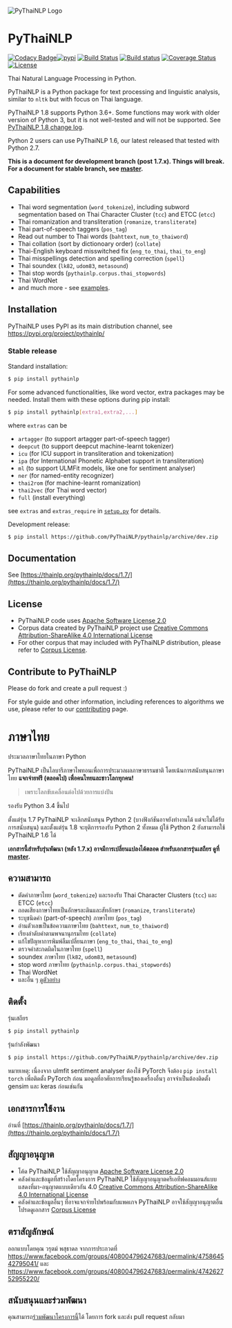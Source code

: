 ![PyThaiNLP Logo](https://avatars0.githubusercontent.com/u/32934255?s=200&v=4)

# PyThaiNLP

[![Codacy Badge](https://api.codacy.com/project/badge/Grade/cb946260c87a4cc5905ca608704406f7)](https://www.codacy.com/app/pythainlp/pythainlp_2?utm_source=github.com&amp;utm_medium=referral&amp;utm_content=PyThaiNLP/pythainlp&amp;utm_campaign=Badge_Grade)[![pypi](https://img.shields.io/pypi/v/pythainlp.svg)](https://pypi.python.org/pypi/pythainlp)
[![Build Status](https://travis-ci.org/PyThaiNLP/pythainlp.svg?branch=develop)](https://travis-ci.org/PyThaiNLP/pythainlp)
[![Build status](https://ci.appveyor.com/api/projects/status/9g3mfcwchi8em40x?svg=true)](https://ci.appveyor.com/project/wannaphongcom/pythainlp-9y1ch)
[![Coverage Status](https://coveralls.io/repos/github/PyThaiNLP/pythainlp/badge.svg?branch=dev)](https://coveralls.io/github/PyThaiNLP/pythainlp?branch=dev)
[![License](https://img.shields.io/badge/License-Apache%202.0-blue.svg)](https://opensource.org/licenses/Apache-2.0)

Thai Natural Language Processing in Python.

PyThaiNLP is a Python package for text processing and linguistic analysis, similar to `nltk` but with focus on Thai language.

PyThaiNLP 1.8 supports Python 3.6+. Some functions may work with older version of Python 3, but it is not well-tested and will not be supported. See [PyThaiNLP 1.8 change log](https://github.com/PyThaiNLP/pythainlp/issues/118).

Python 2 users can use PyThaiNLP 1.6, our latest released that tested with Python 2.7.

**This is a document for development branch (post 1.7.x). Things will break. For a document for stable branch, see [master](https://github.com/PyThaiNLP/pythainlp/tree/master).**

## Capabilities

- Thai word segmentation (```word_tokenize```), including subword segmentation based on Thai Character Cluster (```tcc```) and ETCC (```etcc```)
- Thai romanization and transliteration (```romanize```, ```transliterate```)
- Thai part-of-speech taggers (```pos_tag```)
- Read out number to Thai words (```bahttext```, ```num_to_thaiword```)
- Thai collation (sort by dictionoary order) (```collate```)
- Thai-English keyboard misswitched fix (```eng_to_thai```, ```thai_to_eng```)
- Thai misspellings detection and spelling correction (```spell```)
- Thai soundex (```lk82```, ```udom83```, ```metasound```)
- Thai stop words (```pythainlp.corpus.thai_stopwords```)
- Thai WordNet
- and much more - see [examples](https://github.com/PyThaiNLP/pythainlp/tree/dev/examples).

## Installation

PyThaiNLP uses PyPI as its main distribution channel, see https://pypi.org/project/pythainlp/

### Stable release

Standard installation:

```sh
$ pip install pythainlp
```

For some advanced functionalities, like word vector, extra packages may be needed. Install them with these options during pip install:

```sh
$ pip install pythainlp[extra1,extra2,...]
```

where ```extras``` can be
  - ```artagger``` (to support artagger part-of-speech tagger)
  - ```deepcut``` (to support deepcut machine-learnt tokenizer)
  - ```icu``` (for ICU support in transliteration and tokenization)
  - ```ipa``` (for International Phonetic Alphabet support in transliteration)
  - ```ml``` (to support ULMFit models, like one for sentiment analyser)
  - ```ner``` (for named-entity recognizer)
  - ```thai2rom``` (for machine-learnt romanization)
  - ```thai2vec``` (for Thai word vector)
  - ```full``` (install everything)

see ```extras``` and ```extras_require``` in [```setup.py```](https://github.com/PyThaiNLP/pythainlp/blob/dev/setup.py) for details.

Development release:

```sh
$ pip install https://github.com/PyThaiNLP/pythainlp/archive/dev.zip
```

## Documentation

See [https://thainlp.org/pythainlp/docs/1.7/](https://thainlp.org/pythainlp/docs/1.7/)

## License

- PyThaiNLP code uses [Apache Software License 2.0](https://github.com/PyThaiNLP/pythainlp/blob/dev/LICENSE)
- Corpus data created by PyThaiNLP project use [Creative Commons Attribution-ShareAlike 4.0 International License](https://creativecommons.org/licenses/by-sa/4.0/)
- For other corpus that may included with PyThaiNLP distribution, please refer to [Corpus License](https://github.com/PyThaiNLP/pythainlp/blob/dev/pythainlp/corpus/corpus_license.md).

## Contribute to PyThaiNLP

Please do fork and create a pull request :)

For style guide and other information, including references to algorithms we use, please refer to our [contributing](https://github.com/PyThaiNLP/pythainlp/blob/dev/CONTRIBUTING.md) page.


# ภาษาไทย

ประมวลภาษาไทยในภาษา Python

PyThaiNLP เป็นไลบารีภาษาไพทอนเพื่อการประมวลผลภาษาธรรมชาติ โดยเน้นการสนับสนุนภาษาไทย **แจกจ่ายฟรี (ตลอดไป) เพื่อคนไทยและชาวโลกทุกคน!**

> เพราะโลกขับเคลื่อนต่อไปด้วยการแบ่งปัน

รองรับ Python 3.4 ขึ้นไป

ตั้งแต่รุ่น 1.7 PyThaiNLP จะเลิกสนับสนุน Python 2 (บางฟังก์ชันอาจยังทำงานได้ แต่จะไม่ได้รับการสนับสนุน) และตั้งแต่รุ่น 1.8 จะยุติการรองรับ Python 2 ทั้งหมด
ผู้ใช้ Python 2 ยังสามารถใช้ PyThaiNLP 1.6 ได้

**เอกสารนี้สำหรับรุ่นพัฒนา (หลัง 1.7.x) อาจมีการเปลี่ยนแปลงได้ตลอด สำหรับเอกสารรุ่นเสถียร ดูที่ [master](https://github.com/PyThaiNLP/pythainlp/tree/master).**

## ความสามารถ

- ตัดคำภาษาไทย (```word_tokenize```) และรองรับ Thai Character Clusters (```tcc```) และ ETCC (```etcc```)
- ถอดเสียงภาษาไทยเป็นอักษรละตินและสัทอักษร (```romanize```, ```transliterate```)
- ระบุชนิดคำ (part-of-speech) ภาษาไทย (```pos_tag```)
- อ่านตัวเลขเป็นข้อความภาษาไทย (```bahttext```, ```num_to_thaiword```)
- เรียงลำดับคำตามพจนานุกรมไทย (```collate```)
- แก้ไขปัญหาการพิมพ์ลืมเปลี่ยนภาษา (```eng_to_thai```, ```thai_to_eng```)
- ตรวจคำสะกดผิดในภาษาไทย (```spell```)
- soundex ภาษาไทย (```lk82```, ```udom83```, ```metasound```)
- stop word ภาษาไทย (```pythainlp.corpus.thai_stopwords```)
- Thai WordNet
- และอื่น ๆ [ดูตัวอย่าง](https://github.com/PyThaiNLP/pythainlp/tree/dev/examples)

## ติดตั้ง

รุ่นเสถียร

```sh
$ pip install pythainlp
```

รุ่นกำลังพัฒนา

```sh
$ pip install https://github.com/PyThaiNLP/pythainlp/archive/dev.zip
```

หมายเหตุ: เนื่องจาก ulmfit sentiment analyser ต้องใช้ PyTorch จึงต้อง ```pip install torch``` เพื่อติดตั้ง PyTorch ก่อน มอดูลที่อาศัยการเรียนรู้ของเครื่องอื่นๆ อาจจำเป็นต้องติดตั้ง gensim และ keras ก่อนเช่นกัน

## เอกสารการใช้งาน

อ่านที่ [https://thainlp.org/pythainlp/docs/1.7/](https://thainlp.org/pythainlp/docs/1.7/)

## สัญญาอนุญาต

- โค้ด PyThaiNLP ใช้สัญญาอนุญาต [Apache Software License 2.0](https://github.com/PyThaiNLP/pythainlp/blob/dev/LICENSE)
- คลังคำและข้อมูลที่สร้างโดยโครงการ PyThaiNLP ใช้สัญญาอนุญาตครีเอทีฟคอมมอนส์แบบแสดงที่มา-อนุญาตแบบเดียวกัน 4.0 [Creative Commons Attribution-ShareAlike 4.0 International License](https://creativecommons.org/licenses/by-sa/4.0/)
- คลังคำและข้อมูลอื่นๆ ที่อาจแจกจ่ายไปพร้อมกับแพคเกจ PyThaiNLP อาจใช้สัญญาอนุญาตอื่น โปรดดูเอกสาร [Corpus License](https://github.com/PyThaiNLP/pythainlp/blob/dev/pythainlp/corpus/corpus_license.md)

## ตราสัญลักษณ์

ออกแบบโดยคุณ วรุตม์ พสุธาดล จากการประกวดที่ https://www.facebook.com/groups/408004796247683/permalink/475864542795041/ และ https://www.facebook.com/groups/408004796247683/permalink/474262752955220/

## สนับสนุนและร่วมพัฒนา

คุณสามารถ[ร่วมพัฒนาโครงการนี้](https://github.com/PyThaiNLP/pythainlp/blob/dev/CONTRIBUTING.md)ได้ โดยการ fork และส่ง pull request กลับมา
